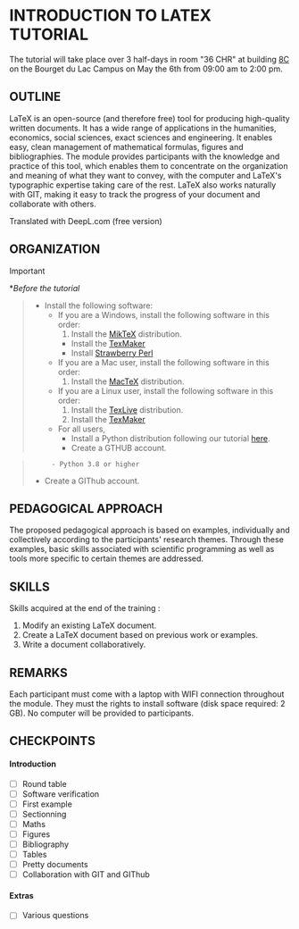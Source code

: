 # INTRODUCTION TO LATEX TUTORIAL

The tutorial will take place over 3 half-days in room  "36 CHR" at building [8C](https://maps.app.goo.gl/7Wygrch4jbpJtZ2W6) on the Bourget du Lac Campus on May the 6th from 09:00 am to 2:00 pm.


## OUTLINE

LaTeX is an open-source (and therefore free) tool for producing high-quality written documents. It has a wide range of applications in the humanities, economics, social sciences, exact sciences and engineering. It enables easy, clean management of mathematical formulas, figures and bibliographies. The module provides participants with the knowledge and practice of this tool, which enables them to concentrate on the organization and meaning of what they want to convey, with the computer and LaTeX's typographic expertise taking care of the rest. LaTeX also works naturally with GIT, making it easy to track the progress of your document and collaborate with others.

Translated with DeepL.com (free version)


## ORGANIZATION

> [!IMPORTANT]
**Before the tutorial* 
>    - Install the following software:
>       - If you are a Windows, install the following software in this order:
>           1. Install the [MikTeX](https://miktex.org/download) distribution.
>           - Install the [TexMaker](https://www.xm1math.net/texmaker/)
>           - Install [Strawberry Perl](https://strawberryperl.com/)
>       - If you are a Mac user, install the following software in this order:
>           1. Install the [MacTeX](https://www.tug.org/mactex/) distribution.
>       - If you are a Linux user, install the following software in this order:
>           1. Install the [TexLive](https://www.tug.org/texlive/) distribution.
>           2. Install the [TexMaker](https://www.xm1math.net/texmaker/) 
>       - For all users, 
>           - Install a Python distribution following our tutorial [here](https://symmehub.github.io/positron/setup/setup.html#).
>           - Create a GTHUB account.

>          - Python 3.8 or higher
>    - Create a GIThub account.

## PEDAGOGICAL APPROACH

The proposed pedagogical approach is based on examples, individually and collectively according to the participants' research themes. Through these examples, basic skills associated with scientific programming as well as tools more specific to certain themes are addressed.

## SKILLS

Skills acquired at the end of the training :

1. Modify an existing LaTeX document.
2. Create a LaTeX document based on previous work or examples.
3. Write a document collaboratively.

## REMARKS

Each participant must come with a laptop with WIFI connection throughout the module. They must the rights to install software (disk space required: 2 GB). No computer will be provided to participants.

## CHECKPOINTS


#### Introduction

- [ ] Round table
- [ ] Software verification
- [ ] First example
- [ ] Sectionning
- [ ] Maths
- [ ] Figures
- [ ] Bibliography
- [ ] Tables
- [ ] Pretty documents
- [ ] Collaboration with GIT and GIThub

#### Extras

- [ ] Various questions 



